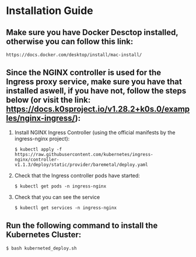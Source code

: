 # Installation Guide

## Make sure you have Docker Desctop installed, otherwise you can follow this link:

    https://docs.docker.com/desktop/install/mac-install/

## Since the NGINX controller is used for the Ingress proxy service, make sure you have that installed aswell, if you have not, follow the steps below (or visit the link: https://docs.k0sproject.io/v1.28.2+k0s.0/examples/nginx-ingress/):

1. Install NGINX Ingress Controller (using the official manifests by the ingress-nginx project):

    ```$ kubectl apply -f https://raw.githubusercontent.com/kubernetes/ingress-nginx/controller-v1.1.3/deploy/static/provider/baremetal/deploy.yaml```

2. Check that the Ingress controller pods have started:

    ```$ kubectl get pods -n ingress-nginx```

3. Check that you can see the service

    ```$ kubectl get services -n ingress-nginx```



## Run the following command to install the Kubernetes Cluster:

    $ bash kuberneted_deploy.sh

